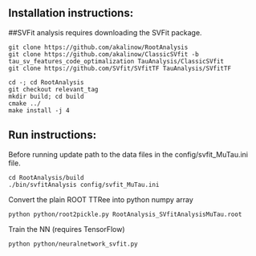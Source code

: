 ## Installation instructions:
##SVFit analysis requires downloading the SVFit package.

``` 
git clone https://github.com/akalinow/RootAnalysis
git clone https://github.com/akalinow/ClassicSVfit -b tau_sv_features_code_optimalization TauAnalysis/ClassicSVfit
git clone https://github.com/SVfit/SVfitTF TauAnalysis/SVfitTF

cd -; cd RootAnalysis
git checkout relevant_tag
mkdir build; cd build
cmake ../
make install -j 4
```
## Run instructions:
Before running update path to the data files in the config/svfit_MuTau.ini file.

```
cd RootAnalysis/build
./bin/svfitAnalysis config/svfit_MuTau.ini
```

Convert the plain ROOT TTRee into python numpy array

```
python python/root2pickle.py RootAnalysis_SVfitAnalysisMuTau.root
```

Train the NN (requires TensorFlow)

```
python python/neuralnetwork_svfit.py
```